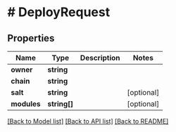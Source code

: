 # # DeployRequest

## Properties

Name | Type | Description | Notes
------------ | ------------- | ------------- | -------------
**owner** | **string** |  |
**chain** | **string** |  |
**salt** | **string** |  | [optional]
**modules** | **string[]** |  | [optional]

[[Back to Model list]](../../README.md#models) [[Back to API list]](../../README.md#endpoints) [[Back to README]](../../README.md)
